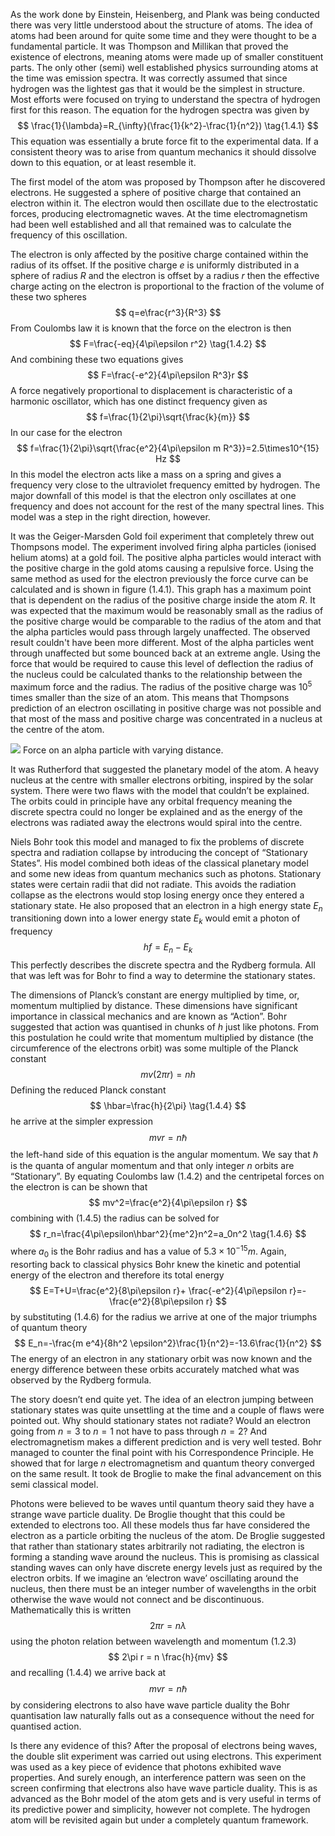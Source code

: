As the work done by Einstein, Heisenberg, and Plank was being conducted there was very little understood about the structure of atoms. The idea of atoms had been around for quite some time and they were thought to be a fundamental particle. It was Thompson and Millikan that proved the existence of electrons, meaning atoms were made up of smaller constituent parts. The only other (semi) well established physics surrounding atoms at the time was emission spectra. It was correctly assumed that since hydrogen was the lightest gas that it would be the simplest in structure. Most efforts were focused on trying to understand the spectra of hydrogen first for this reason. The equation for the hydrogen spectra was given by 
$$
\frac{1}{\lambda}=R_{\infty}(\frac{1}{k^2}-\frac{1}{n^2}) \tag{1.4.1}
$$
This equation was essentially a brute force fit to the experimental data. If a consistent theory was to arise from quantum mechanics it should dissolve down to this equation, or at least resemble it.

The first model of the atom was proposed by Thompson after he discovered electrons. He suggested a sphere of positive charge that contained an electron within it. The electron would then oscillate due to the electrostatic forces, producing electromagnetic waves. At the time electromagnetism had been well established and all that remained was to calculate the frequency of this oscillation. 

The electron is only affected by the positive charge contained within the radius of its offset. If the positive charge $e$ is uniformly distributed in a sphere of radius $R$ and the electron is offset by a radius $r$ then the effective charge acting on the electron is proportional to the fraction of the volume of these two spheres
$$
q=e\frac{r^3}{R^3} 
$$
From Coulombs law it is known that the force on the electron is then 
$$
F=\frac{-eq}{4\pi\epsilon r^2} \tag{1.4.2}
$$
And combining these two equations gives
$$
F=\frac{-e^2}{4\pi\epsilon R^3}r
$$
A force negatively proportional to displacement is characteristic of a harmonic oscillator, which has one distinct frequency given as 
$$
f=\frac{1}{2\pi}\sqrt{\frac{k}{m}}
$$
In our case for the electron 
$$
f=\frac{1}{2\pi}\sqrt{\frac{e^2}{4\pi\epsilon m R^3}}=2.5\times10^{15} Hz
$$
In this model the electron acts like a mass on a spring and gives a frequency very close to the ultraviolet frequency emitted by hydrogen. The major downfall of this model is that the electron only oscillates at one frequency and does not account for the rest of the many spectral lines. This model was a step in the right direction, however.

It was the Geiger-Marsden Gold foil experiment that completely threw out Thompsons model. The experiment involved firing alpha particles (ionised helium atoms) at a gold foil. The positive alpha particles would interact with the positive charge in the gold atoms causing a repulsive force. Using the same method as used for the electron previously the force curve can be calculated and is shown in figure $(1.4.1)$. This graph has a maximum point that is dependent on the radius of the positive charge inside the atom $R$. It was expected that the maximum would be reasonably small as the radius of the positive charge would be comparable to the radius of the atom and that the alpha particles would pass through largely unaffected. The observed result couldn't have been more different. Most of the alpha particles went through unaffected but some bounced back at an extreme angle. Using the force that would be required to cause this level of deflection the radius of the nucleus could be calculated thanks to the relationship between the maximum force and the radius. The radius of the positive charge was $10^{5}$ times smaller than the size of an atom. This means that Thompsons prediction of an electron oscillating in positive charge was not possible and that most of the mass and positive charge was concentrated in a nucleus at the centre of the atom.

[![]([data:figure141])](https://www.desmos.com/calculator/w45hv2vuvm)
<label>Force on an alpha particle with varying distance.</label>




It was Rutherford that suggested the planetary model of the atom. A heavy nucleus at the centre with smaller electrons orbiting, inspired by the solar system. There were two flaws with the model that couldn’t be explained. The orbits could in principle have any orbital frequency meaning the discrete spectra could no longer be explained and as the energy of the electrons was radiated away the electrons would spiral into the centre.

Niels Bohr took this model and managed to fix the problems of discrete spectra and radiation collapse by introducing the concept of “Stationary States”. His model combined both ideas of the classical planetary model and some new ideas from quantum mechanics such as photons. Stationary states were certain radii that did not radiate. This avoids the radiation collapse as the electrons would stop losing energy once they entered a stationary state. He also proposed that an electron in a high energy state $E_n$ transitioning down into a lower energy state $E_k$ would emit a photon of frequency 
$$
hf=E_n-E_k \tag{1.4.3}
$$
This perfectly describes the discrete spectra and the Rydberg formula. All that was left was for Bohr to find a way to determine the stationary states.

The dimensions of Planck’s constant are energy multiplied by time, or, momentum multiplied by distance. These dimensions have significant importance in classical mechanics and are known as “Action”. Bohr suggested that action was quantised in chunks of $h$ just like photons. From this postulation he could write that momentum multiplied by distance (the circumference of the electrons orbit) was some multiple of the Planck constant 
$$
mv(2\pi r)=nh
$$
Defining the reduced Planck constant
$$
\hbar=\frac{h}{2\pi} \tag{1.4.4}
$$
he arrive at the simpler expression 
$$
mvr=n\hbar \tag{1.4.5}
$$
the left-hand side of this equation is the angular momentum. We say that $\hbar$ is the quanta of angular momentum and that only integer $n$ orbits are “Stationary”. By equating Coulombs law $(1.4.2)$ and the centripetal forces on the electron is can be shown that 
$$
mv^2=\frac{e^2}{4\pi\epsilon r}
$$
combining with $(1.4.5)$ the radius can be solved for 
$$
r_n=\frac{4\pi\epsilon\hbar^2}{me^2}n^2=a_0n^2 \tag{1.4.6}
$$
where $a_0$ is the Bohr radius and has a value of $5.3\times 10^{-15}m$. Again, resorting back to classical physics Bohr knew the kinetic and potential energy of the electron and therefore its total energy 
$$
E=T+U=\frac{e^2}{8\pi\epsilon r}+ \frac{-e^2}{4\pi\epsilon r}=-\frac{e^2}{8\pi\epsilon r}
$$
by substituting $(1.4.6)$ for the radius we arrive at one of the major triumphs of quantum theory 
$$
E_n=-\frac{m e^4}{8h^2 \epsilon^2}\frac{1}{n^2}=-13.6\frac{1}{n^2}
$$
The energy of an electron in any stationary orbit was now known and the energy difference between these orbits accurately matched what was observed by the Rydberg formula.

The story doesn’t end quite yet. The idea of an electron jumping between stationary states was quite unsettling at the time and a couple of flaws were pointed out. Why should stationary states not radiate? Would an electron going from $n=3$ to $n=1$ not have to pass through $n=2$? And electromagnetism makes a different prediction and is very well tested. Bohr managed to counter the final point with his Correspondence Principle. He showed that for large $n$ electromagnetism and quantum theory converged on the same result. It took de Broglie to make the final advancement on this semi classical model.

Photons were believed to be waves until quantum theory said they have a strange wave particle duality. De Broglie thought that this could be extended to electrons too. All these models thus far have considered the electron as a particle orbiting the nucleus of the atom. De Broglie suggested that rather than stationary states arbitrarily not radiating, the electron is forming a standing wave around the nucleus. This is promising as classical standing waves can only have discrete energy levels just as required by the electron orbits. If we imagine an ‘electron wave’ oscillating around the nucleus, then there must be an integer number of wavelengths in the orbit otherwise the wave would not connect and be discontinuous. Mathematically this is written 
$$
2\pi r = n\lambda
$$
using the photon relation between wavelength and momentum $(1.2.3)$
$$
2\pi r = n \frac{h}{mv}
$$
and recalling $(1.4.4)$ we arrive back at 
$$
mvr=n\hbar
$$
by considering electrons to also have wave particle duality the Bohr quantisation law naturally falls out as a consequence without the need for quantised action. 

Is there any evidence of this? After the proposal of electrons being waves, the double slit experiment was carried out using electrons. This experiment was used as a key piece of evidence that photons exhibited wave properties. And surely enough, an interference pattern was seen on the screen confirming that electrons also have wave particle duality.
This is as advanced as the Bohr model of the atom gets and is very useful in terms of its predictive power and simplicity, however not complete. The hydrogen atom will be revisited again but under a completely quantum framework.

